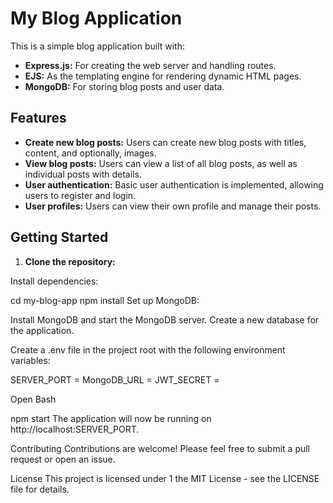 # My Blog Application

This is a simple blog application built with:

* **Express.js:** For creating the web server and handling routes.
* **EJS:** As the templating engine for rendering dynamic HTML pages.
* **MongoDB:** For storing blog posts and user data.

## Features

* **Create new blog posts:** Users can create new blog posts with titles, content, and optionally, images.
* **View blog posts:** Users can view a list of all blog posts, as well as individual posts with details.
* **User authentication:** Basic user authentication is implemented, allowing users to register and login.
* **User profiles:** Users can view their own profile and manage their posts.

## Getting Started

1. **Clone the repository:**

Install dependencies:

cd my-blog-app
npm install
Set up MongoDB:

Install MongoDB and start the MongoDB server.
Create a new database for the application.

Create a .env file in the project root with the following environment variables:

SERVER_PORT =
MongoDB_URL = 
JWT_SECRET =


Open Bash

npm start
The application will now be running on http://localhost:SERVER_PORT.

Contributing
Contributions are welcome! Please feel free to submit a pull request or open an issue.

License
This project is licensed under 1  the MIT License - see the LICENSE file for details.
